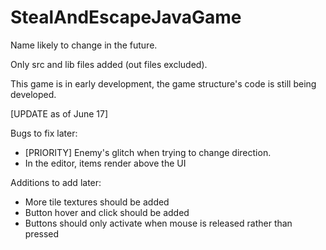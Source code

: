 # StealAndEscapeJavaGame
Name likely to change in the future.

Only src and lib files added (out files excluded).

This game is in early development, the game structure's code is still being developed.

[UPDATE as of June 17]

Bugs to fix later:
- [PRIORITY] Enemy's glitch when trying to change direction.
- In the editor, items render above the UI

Additions to add later:
- More tile textures should be added
- Button hover and click should be added
- Buttons should only activate when mouse is released rather than pressed
